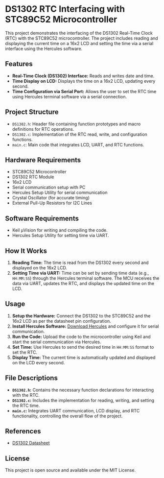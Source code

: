 # DS1302 RTC Interfacing with STC89C52 Microcontroller

This project demonstrates the interfacing of the DS1302 Real-Time Clock (RTC) with the STC89C52 microcontroller. The project includes reading and displaying the current time on a 16x2 LCD and setting the time via a serial interface using the Hercules software.

## Features
- **Real-Time Clock (DS1302) Interface:** Reads and writes date and time.
- **Time Display on LCD:** Displays the time on a 16x2 LCD, updating every second.
- **Time Configuration via Serial Port:** Allows the user to set the RTC time using Hercules terminal software via a serial connection.

## Project Structure
- `DS1302.h`: Header file containing function prototypes and macro definitions for RTC operations.
- `DS1302.c`: Implementation of the RTC read, write, and configuration functions.
- `main.c`: Main code that integrates LCD, UART, and RTC functions.

## Hardware Requirements
- STC89C52 Microcontroller
- DS1302 RTC Module
- 16x2 LCD
- Serial communication setup with PC
- Hercules Setup Utility for serial communication
- Crystal Oscillator (for accurate timing)
- External Pull-Up Resistors for I2C Lines

## Software Requirements
- Keil µVision for writing and compiling the code.
- Hercules Setup Utility for setting time via UART.

## How It Works
1. **Reading Time:** The time is read from the DS1302 every second and displayed on the 16x2 LCD.
2. **Setting Time via UART:** Time can be set by sending time data (e.g., `HH:MM:SS`) through the Hercules terminal software. The MCU receives the data via UART, updates the RTC, and displays the updated time on the LCD.

## Usage
1. **Setup the Hardware:** Connect the DS1302 to the STC89C52 and the 16x2 LCD as per the datasheet pin configuration.
2. **Install Hercules Software:** [Download Hercules](https://www.hw-group.com/software/hercules-setup-utility) and configure it for serial communication.
3. **Run the Code:** Upload the code to the microcontroller using Keil and start the serial communication via Hercules.
4. **Set Time:** Use Hercules to send the desired time in `HH:MM:SS` format to set the RTC.
5. **Display Time:** The current time is automatically updated and displayed on the LCD every second.

## File Descriptions
- **`DS1302.h`:** Contains the necessary function declarations for interacting with the RTC.
- **`DS1302.c`:** Includes the implementation for reading, writing, and setting the RTC time.
- **`main.c`:** Integrates UART communication, LCD display, and RTC functionality, controlling the overall flow of the project.

## References
- [DS1302 Datasheet](https://datasheets.maximintegrated.com/en/ds/DS1302.pdf)

## License
This project is open source and available under the MIT License.
